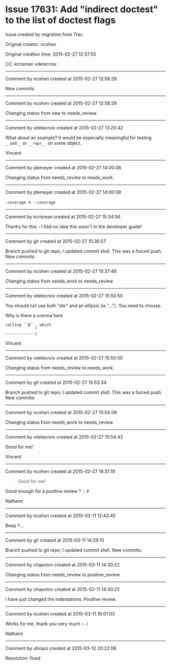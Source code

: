 # Issue 17631: Add "indirect doctest" to the list of doctest flags

Issue created by migration from Trac.

Original creator: ncohen

Original creation time: 2015-02-27 12:57:55

CC:  kcrisman vdelecroix




---

Comment by ncohen created at 2015-02-27 12:58:29

New commits:


---

Comment by ncohen created at 2015-02-27 12:58:29

Changing status from new to needs_review.


---

Comment by vdelecroix created at 2015-02-27 13:20:42

What about an example? It would be especially meaningful for testing `__add__` or `__repr__` on some object.

Vincent


---

Comment by jdemeyer created at 2015-02-27 14:00:08

Changing status from needs_review to needs_work.


---

Comment by jdemeyer created at 2015-02-27 14:00:08

`-coverage` -> `--coverage`


---

Comment by kcrisman created at 2015-02-27 15:34:56

Thanks for this - I had no idea this wasn't in the developer guide!


---

Comment by git created at 2015-02-27 15:36:57

Branch pushed to git repo; I updated commit sha1. This was a forced push. New commits:


---

Comment by ncohen created at 2015-02-27 15:37:46

Changing status from needs_work to needs_review.


---

Comment by vdelecroix created at 2015-02-27 15:50:50

You should not use both "etc" and an ellipsis (ie "..."). You need to choose.

Why is there a comma here

```
calling ``B``, which
             ^
-------------|
```


Vincent


---

Comment by vdelecroix created at 2015-02-27 15:50:50

Changing status from needs_review to needs_work.


---

Comment by git created at 2015-02-27 15:53:34

Branch pushed to git repo; I updated commit sha1. This was a forced push. New commits:


---

Comment by ncohen created at 2015-02-27 15:54:09

Changing status from needs_work to needs_review.


---

Comment by vdelecroix created at 2015-02-27 15:54:42

Good for me!

Vincent


---

Comment by ncohen created at 2015-02-27 16:31:19

> Good for me!

Good enough for a positive review ? `:-P`

Nathann


---

Comment by ncohen created at 2015-03-11 12:43:45

Beep ?...


---

Comment by git created at 2015-03-11 14:29:15

Branch pushed to git repo; I updated commit sha1. New commits:


---

Comment by chapoton created at 2015-03-11 14:30:22

Changing status from needs_review to positive_review.


---

Comment by chapoton created at 2015-03-11 14:30:22

I have just changed the indentations. Positive review.


---

Comment by ncohen created at 2015-03-11 16:01:03

Works for me, thank you very much `:-)`

Nathann


---

Comment by vbraun created at 2015-03-12 20:22:06

Resolution: fixed
